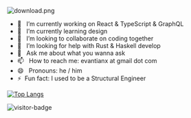 ![download.png](https://i.loli.net/2020/09/14/ltq9xFHpKYesGwE.png)


- 🔭 &nbsp; I’m currently working on React & TypeScript & GraphQL 
- 🌱 &nbsp; I’m currently learning design
- 👯 &nbsp; I’m looking to collaborate on coding together
- 🤔 &nbsp; I’m looking for help with Rust & Haskell develop
- 💬 &nbsp; Ask me about what you wanna ask
- 📫 &nbsp; How to reach me: evantianx at gmail dot com
- 😄 &nbsp; Pronouns: he / him
- ⚡&nbsp; Fun fact: I used to be a Structural Engineer

[![Top Langs](https://github-readme-stats.vercel.app/api/top-langs/?username=evantianx&hide=html)](https://github.com/anuraghazra/github-readme-stats)

![visitor-badge](https://visitor-badge.glitch.me/badge?page_id=jwenjian.visitor-badge)

